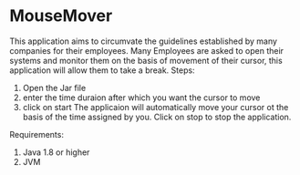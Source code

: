 # MouseMover
This application aims to circumvate the guidelines established by many companies for their employees.
Many Employees are asked to open their systems  and monitor them on the basis of movement of their cursor, 
this application will allow them to take a break.
Steps:
  1. Open the Jar file
  2. enter the time duraion after which you want the cursor to move
  3. click on start
The applicaion will automatically move your cursor ot the basis of the time assigned by you.
Click on stop to stop the application.

Requirements:
  1. Java 1.8 or higher
  2. JVM

